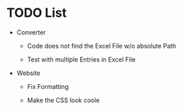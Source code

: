 # TODO List

+ Converter

    + Code does not find the Excel File w/o absolute Path

    + Test with multiple Entries in Excel File

+ Website

    + Fix Formatting

    + Make the CSS look coole